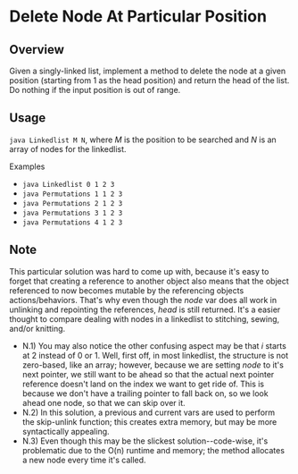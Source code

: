 # Delete Node At Particular Position

Overview
---
Given a singly-linked list, implement a method to delete the node at a given 
position (starting from 1 as the head position) and return the head of the 
list. Do nothing if the input position is out of range.

Usage
---
`java Linkedlist M N`, where _M_ is the position to be searched and _N_ is an array 
of nodes for the linkedlist.

Examples
* `java Linkedlist 0 1 2 3`
* `java Permutations 1 1 2 3`
* `java Permutations 2 1 2 3`
* `java Permutations 3 1 2 3`
* `java Permutations 4 1 2 3`

Note
---
This particular solution was hard to come up with, because it's easy to 
forget that creating a reference to another object also means that the 
object referenced to now becomes mutable by the referencing objects 
actions/behaviors. That's why even though the _node_ var does all 
work in unlinking and repointing the references, _head_ is still 
returned. It's a easier thought to compare dealing with nodes in 
a linkedlist to stitching, sewing, and/or knitting.

* N.1) You may also notice the other confusing aspect may be 
that _i_ starts at 2 instead of 0 or 1. Well, first off, in 
most linkedlist, the structure is not zero-based, like an 
array; however, because we are setting _node_ to it's 
next pointer, we still want to be ahead so that the 
actual next pointer reference doesn't land on the 
index we want to get ride of. This is because we 
don't have a trailing pointer to fall back on, 
so we look ahead one node, so that we can skip 
over it.
* N.2) In this solution, a previous and current vars are used to perform  
the skip-unlink function; this creates extra memory, but may be more 
syntactically appealing.
* N.3) Even though this may be the slickest solution--code-wise, it's
problematic due to the O(n) runtime and memory; the method allocates 
a new node every time it's called.
